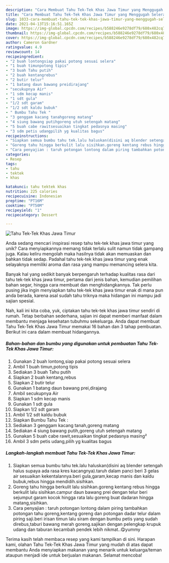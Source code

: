 ```yaml
---
description: "Cara Membuat Tahu Tek-Tek Khas Jawa Timur yang Menggugah Selera"
title: "Cara Membuat Tahu Tek-Tek Khas Jawa Timur yang Menggugah Selera"
slug: 1033-cara-membuat-tahu-tek-tek-khas-jawa-timur-yang-menggugah-selera
date: 2021-04-13T15:16:51.165Z
image: https://img-global.cpcdn.com/recipes/b588246e9278df79/680x482cq70/tahu-tek-tek-khas-jawa-timur-foto-resep-utama.jpg
thumbnail: https://img-global.cpcdn.com/recipes/b588246e9278df79/680x482cq70/tahu-tek-tek-khas-jawa-timur-foto-resep-utama.jpg
cover: https://img-global.cpcdn.com/recipes/b588246e9278df79/680x482cq70/tahu-tek-tek-khas-jawa-timur-foto-resep-utama.jpg
author: Cameron Gardner
ratingvalue: 4.9
reviewcount: 14
recipeingredient:
- "2 buah lontongsiap pakai potong sesuai selera"
- "1 buah timunpotong tipis"
- "3 buah Tahu putih"
- "2 buah kentangrebus"
- "2 butir telur"
- "1 batang daun bawang preidirajang"
- "secukupnya Air"
- "1 sdm kecap manis"
- "1 sdt gula"
- "1/2 sdt garam"
- "1/2 sdt kaldu bubuk"
- " Bumbu Tahu Tek "
- "3 genggam kacang tanahgoreng matang"
- "4 siung bawang putihgoreng utuh setengah matang"
- "5 buah cabe rawitsesuaikan tingkat pedasnya masing"
- "3 sdm petis udangpilih yg kualitas bagus"
recipeinstructions:
- "Siapkan semua bumbu tahu tek.lalu haluskan(disini aq blender setengah halus supaya ada rasa kres kacangnya).taruh dalam panci beri 3 gelas air sesuaikan kekentalannya.beri gula,garam,kecap manis dan kaldu bubuk,rebus hingga mendidih.sisihkan."
- "Goreng tahu hingga berkulit lalu sisihkan.goreng kentang rebus hingga berkulit lalu sisihkan.campur daun bawang prei dengan telur beri sejumput garam kocok hingga rata lalu goreng buat dadaran hingga matang,sisihkan."
- "Cara penyajian : taruh potongan lontong dalam piring tambahkan potongan tahu goreng,kentang goreng dan potongan dadar telur dalam piring saji.beri irisan timun lalu siram dengan bumbu petis yang sudah direbus,taburi bawang merah goreng.sajikan dengan pelengkap krupuk udang dan taburan kecambah pendek lebih nikmat..😋yummy"
categories:
- Resep
tags:
- tahu
- tektek
- khas

katakunci: tahu tektek khas 
nutrition: 225 calories
recipecuisine: Indonesian
preptime: "PT16M"
cooktime: "PT50M"
recipeyield: "1"
recipecategory: Dessert

---
```



![Tahu Tek-Tek Khas Jawa Timur](https://img-global.cpcdn.com/recipes/b588246e9278df79/680x482cq70/tahu-tek-tek-khas-jawa-timur-foto-resep-utama.jpg)

Anda sedang mencari inspirasi resep tahu tek-tek khas jawa timur yang unik? Cara menyiapkannya memang tidak terlalu sulit namun tidak gampang juga. Kalau keliru mengolah maka hasilnya tidak akan memuaskan dan bahkan tidak sedap. Padahal tahu tek-tek khas jawa timur yang enak selayaknya memiliki aroma dan rasa yang mampu memancing selera kita.

Banyak hal yang sedikit banyak berpengaruh terhadap kualitas rasa dari tahu tek-tek khas jawa timur, pertama dari jenis bahan, kemudian pemilihan bahan segar, hingga cara membuat dan menghidangkannya. Tak perlu pusing jika ingin menyiapkan tahu tek-tek khas jawa timur enak di mana pun anda berada, karena asal sudah tahu triknya maka hidangan ini mampu jadi sajian spesial.




Nah, kali ini kita coba, yuk, ciptakan tahu tek-tek khas jawa timur sendiri di rumah. Tetap berbahan sederhana, sajian ini dapat memberi manfaat dalam membantu menjaga kesehatan tubuhmu sekeluarga. Anda dapat membuat Tahu Tek-Tek Khas Jawa Timur memakai 16 bahan dan 3 tahap pembuatan. Berikut ini cara dalam membuat hidangannya.

<!--inarticleads1-->

##### Bahan-bahan dan bumbu yang digunakan untuk pembuatan Tahu Tek-Tek Khas Jawa Timur:

1. Gunakan 2 buah lontong,siap pakai potong sesuai selera
1. Ambil 1 buah timun,potong tipis
1. Sediakan 3 buah Tahu putih
1. Siapkan 2 buah kentang,rebus
1. Siapkan 2 butir telur
1. Gunakan 1 batang daun bawang prei,dirajang
1. Ambil secukupnya Air
1. Siapkan 1 sdm kecap manis
1. Gunakan 1 sdt gula
1. Siapkan 1/2 sdt garam
1. Ambil 1/2 sdt kaldu bubuk
1. Siapkan  Bumbu Tahu Tek :
1. Sediakan 3 genggam kacang tanah,goreng matang
1. Sediakan 4 siung bawang putih,goreng utuh setengah matang
1. Gunakan 5 buah cabe rawit,sesuaikan tingkat pedasnya masing²
1. Ambil 3 sdm petis udang,pilih yg kualitas bagus




<!--inarticleads2-->

##### Langkah-langkah membuat Tahu Tek-Tek Khas Jawa Timur:

1. Siapkan semua bumbu tahu tek.lalu haluskan(disini aq blender setengah halus supaya ada rasa kres kacangnya).taruh dalam panci beri 3 gelas air sesuaikan kekentalannya.beri gula,garam,kecap manis dan kaldu bubuk,rebus hingga mendidih.sisihkan.
1. Goreng tahu hingga berkulit lalu sisihkan.goreng kentang rebus hingga berkulit lalu sisihkan.campur daun bawang prei dengan telur beri sejumput garam kocok hingga rata lalu goreng buat dadaran hingga matang,sisihkan.
1. Cara penyajian : taruh potongan lontong dalam piring tambahkan potongan tahu goreng,kentang goreng dan potongan dadar telur dalam piring saji.beri irisan timun lalu siram dengan bumbu petis yang sudah direbus,taburi bawang merah goreng.sajikan dengan pelengkap krupuk udang dan taburan kecambah pendek lebih nikmat..😋yummy




Terima kasih telah membaca resep yang kami tampilkan di sini. Harapan kami, olahan Tahu Tek-Tek Khas Jawa Timur yang mudah di atas dapat membantu Anda menyiapkan makanan yang menarik untuk keluarga/teman ataupun menjadi ide untuk berjualan makanan. Selamat mencoba!
